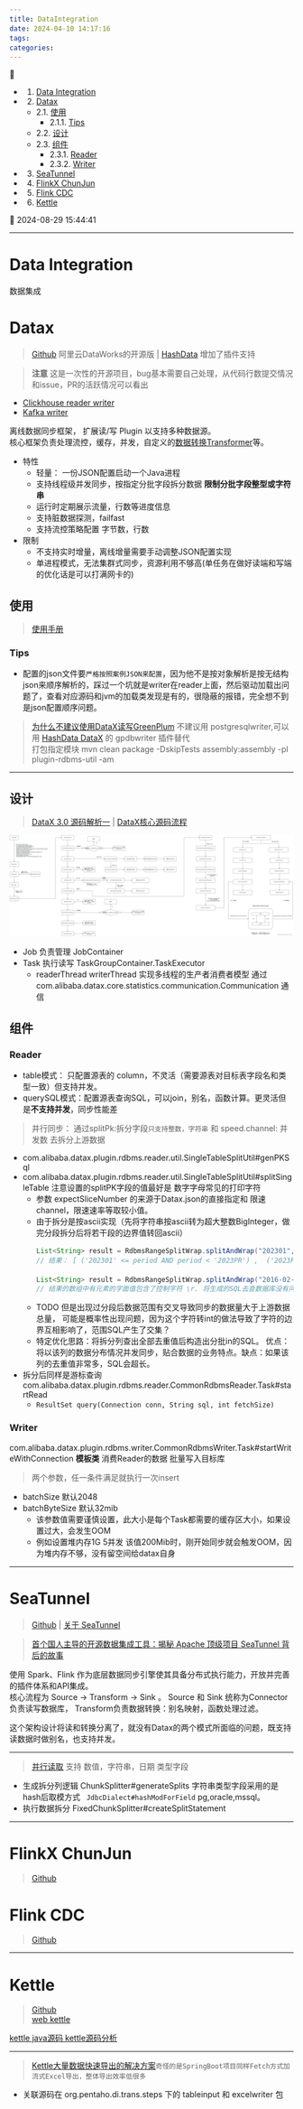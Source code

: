 ```yaml
---
title: DataIntegration
date: 2024-04-10 14:17:16
tags: 
categories: 
---
```


💠

- 1. [Data Integration](#data-integration)
- 2. [Datax](#datax)
    - 2.1. [使用](#使用)
        - 2.1.1. [Tips](#tips)
    - 2.2. [设计](#设计)
    - 2.3. [组件](#组件)
        - 2.3.1. [Reader](#reader)
        - 2.3.2. [Writer](#writer)
- 3. [SeaTunnel](#seatunnel)
- 4. [FlinkX ChunJun](#flinkx-chunjun)
- 5. [Flink CDC](#flink-cdc)
- 6. [Kettle](#kettle)

💠 2024-08-29 15:44:41
****************************************
# Data Integration
数据集成

# Datax
> [Github](https://github.com/alibaba/DataX)  阿里云DataWorks的开源版 | [HashData](https://github.com/HashDataInc/DataX/) 增加了插件支持

> **注意** 这是一次性的开源项目，bug基本需要自己处理，从代码行数提交情况和issue，PR的活跃情况可以看出
- [Clickhouse reader writer](https://github.com/alibaba/DataX/pull/264)
- [Kafka writer](https://github.com/alibaba/DataX/pull/1856)

离线数据同步框架， 扩展读/写 Plugin 以支持多种数据源。  
核心框架负责处理流控，缓存，并发，自定义的[数据转换Transformer](https://github.com/alibaba/DataX/blob/master/transformer/doc/transformer.md)等。

- 特性
    - 轻量： 一份JSON配置启动一个Java进程
    - 支持线程级并发同步，按指定分批字段拆分数据 **限制分批字段整型或字符串**
    - 运行时定期展示流量，行数等进度信息
    - 支持脏数据探测，failfast
    - 支持流控策略配置 字节数，行数
- 限制
    - 不支持实时增量，离线增量需要手动调整JSON配置实现
    - 单进程模式，无法集群式同步，资源利用不够高(单任务在做好读端和写端的优化话是可以打满网卡的)

## 使用
> [使用手册](https://github.com/alibaba/DataX/blob/master/userGuid.md)


### Tips
- 配置的json文件要`严格按照案例JSON来配置`，因为他不是按对象解析是按无结构json来顺序解析的，踩过一个坑就是writer在reader上面，然后驱动加载出问题了，查看对应源码和jvm的加载类发现是有的，很隐蔽的报错，完全想不到是json配置顺序问题。

> [为什么不建议使用DataX读写GreenPlum](https://www.modb.pro/db/52542) 不建议用 postgresqlwriter,可以用 [HashData DataX](https://github.com/HashDataInc/DataX) 的 gpdbwriter 插件替代  
> 打包指定模块 mvn clean package -DskipTests assembly:assembly -pl plugin-rdbms-util -am

************************

## 设计
> [DataX 3.0 源码解析一](https://www.cnblogs.com/yaozhenfa/p/13840134.html)  | [DataX核心源码流程](https://blog.csdn.net/ooeeerrtt/article/details/123779721)

![](./img/datax-main-process.png)

- Job 负责管理 JobContainer
- Task 执行读写 TaskGroupContainer.TaskExecutor 
    - readerThread writerThread 实现多线程的生产者消费者模型 通过 com.alibaba.datax.core.statistics.communication.Communication 通信

## 组件
### Reader
- table模式： 只配置源表的 column，不灵活（需要源表对目标表字段名和类型一致）但支持并发。
- querySQL模式：配置源表查询SQL，可以join，别名，函数计算。更灵活但是**不支持并发**，同步性能差

> 并行同步： 通过splitPk:拆分字段`只支持整数，字符串` 和 speed.channel: 并发数 去拆分上游数据
- com.alibaba.datax.plugin.rdbms.reader.util.SingleTableSplitUtil#genPKSql
- com.alibaba.datax.plugin.rdbms.reader.util.SingleTableSplitUtil#splitSingleTable 注意设置的splitPK字段的值最好是 数字字母常见的打印字符
	- 参数 expectSliceNumber 的来源于Datax.json的直接指定和 限速channel，限速速率等取较小值。
	- 由于拆分是按ascii实现（先将字符串按ascii转为超大整数BigInteger，做完分段拆分后将若干段的边界值转回ascii）
		```java
		List<String> result = RdbmsRangeSplitWrap.splitAndWrap("202301", "202412", 4, "period", "'", DataBaseType.PostgreSQL);
		// 结果： [ ('202301' <= period AND period < '2023PR') ,  ('2023PR' <= period AND period < '2023pr') ,  ('2023pr' <= period AND period < '2024') ,  ('2024' <= period AND period <= '202412') ]

		List<String> result = RdbmsRangeSplitWrap.splitAndWrap("2016-02-06", "2024-05-06", 4, "period", "'", DataBaseType.PostgreSQL);
		// 结果的数组中有元素的字面值包含了控制字符 \r. 将生成的SQL去查数据库没有问题，拆分的四段只有13段能查出数据 24段数据为空
		```
    - TODO 但是出现过分段后数据范围有交叉导致同步的数据量大于上游数据总量， 可能是概率性出现问题，因为这个字符转int的做法导致了字符的边界互相影响了，范围SQL产生了交集？
    - 特定优化思路：将拆分列查出全部去重值后构造出分批in的SQL。 优点：将以该列的数据分布情况并发同步，贴合数据的业务特点。缺点：如果该列的去重值非常多，SQL会超长。
- 拆分后同样是游标查询 com.alibaba.datax.plugin.rdbms.reader.CommonRdbmsReader.Task#startRead
    - `ResultSet query(Connection conn, String sql, int fetchSize)`

### Writer

com.alibaba.datax.plugin.rdbms.writer.CommonRdbmsWriter.Task#startWriteWithConnection **模板类** 消费Reader的数据 批量写入目标库

> 两个参数，任一条件满足就执行一次insert
- batchSize 默认2048
- batchByteSize 默认32mib 
	- 该参数值需要谨慎设置，此大小是每个Task都需要的缓存区大小，如果设置过大，会发生OOM
	- 例如设置堆内存1G 5并发 该值200Mib时，刚开始同步就会触发OOM，因为堆内存不够，没有留空间给datax自身

************************

# SeaTunnel
> [Github](https://github.com/apache/seatunnel) | [关于 SeaTunnel](https://seatunnel.apache.org/zh-CN/docs/about)  

> [首个国人主导的开源数据集成工具：揭秘 Apache 顶级项目 SeaTunnel 背后的故事](https://36kr.com/p/2311155472330244)

使用 Spark、Flink 作为底层数据同步引擎使其具备分布式执行能力，开放并完善的插件体系和API集成。  
核心流程为 Source -> Transform -> Sink 。 Source 和 Sink 统称为Connector 负责读写数据库， Transform负责数据转换：别名映射，函数处理过滤。  

这个架构设计将读和转换分离了，就没有Datax的两个模式所面临的问题，既支持读数据时做别名，也支持并发。

************************

> [并行读取](https://seatunnel.apache.org/zh-CN/docs/connector-v2/source/Jdbc#parallel-reader) 支持 数值，字符串，日期 类型字段
- 生成拆分列逻辑  ChunkSplitter#generateSplits 字符串类型字段采用的是hash后取模方式 ` JdbcDialect#hashModForField` pg,oracle,mssql。
- 执行数据拆分 FixedChunkSplitter#createSplitStatement

************************

# FlinkX ChunJun
> [Github](https://github.com/DTStack/chunjun)  

# Flink CDC
> [Github](https://github.com/apache/flink-cdc)  


************************

# Kettle
> [Github](https://github.com/pentaho/pentaho-kettle)  
> [web kettle](https://github.com/JoeyBling/webkettle)  

[kettle java源码 kettle源码分析](https://blog.51cto.com/u_16213668/8667940)

************************

> [Kettle大量数据快速导出的解决方案](https://www.cnblogs.com/47Gamer/p/13993373.html)`奇怪的是SpringBoot项目同样Fetch方式加流式Excel导出，整体导出效率低很多`
- 关联源码在 org.pentaho.di.trans.steps 下的 tableinput 和 excelwriter 包
